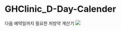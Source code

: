 # GHClinic_D-Day-Calender
다음 예약일까지 필요한 처방약 계산기
<img src="https://capsule-render.vercel.app/api?type=slice&color=_#9cb4cd&height=300&section=header&text=Noh%20Seung%20Jun&fontSize=90" />
